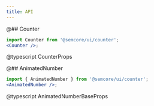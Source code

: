 ```yaml
---
title: API
---
```


@## Counter

```jsx
import Counter from '@semcore/ui/counter';
<Counter />;
```

@typescript CounterProps

@## AnimatedNumber

```jsx
import { AnimatedNumber } from '@semcore/ui/counter';
<AnimatedNumber />;
```

@typescript AnimatedNumberBaseProps
